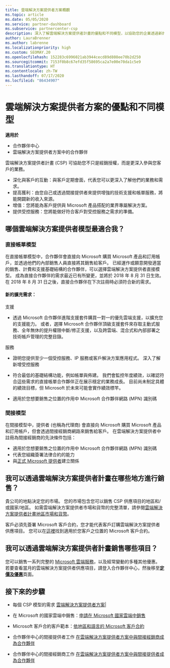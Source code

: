 ```yaml
---
title: 雲端解決方案提供者方案概觀
ms.topic: article
ms.date: 05/05/2020
ms.service: partner-dashboard
ms.subservice: partnercenter-csp
description: 深入了解雲端解決方案提供者計畫的優點和不同模型，以協助您的企業透過新的客戶和新的專長持續成長。
author: LauraBrenner
ms.author: labrenne
ms.localizationpriority: high
ms.custom: SEOMAY.20
ms.openlocfilehash: 152283c6996021ab3944cecd89d808ee70b2d250
ms.sourcegitcommit: 7153f0b8c67efd35f58695ca2a7e00e70da1c5e9
ms.translationtype: HT
ms.contentlocale: zh-TW
ms.lasthandoff: 07/17/2020
ms.locfileid: "86434907"
---
```

# <a name="cloud-solution-provider-program-benefits-and-different-models"></a>雲端解決方案提供者方案的優點和不同模型

**適用於**

- 合作夥伴中心
- 雲端解決方案提供者方案中的合作夥伴

雲端解決方案提供者計畫 (CSP) 可協助您不只是經銷授權，而是更深入參與您客戶的業務。

- 深化與客戶的互動：與客戶定期會面，代表您可以更深入了解他們的業務和需求。
- 提高獲利：由您自己或透過間接提供者來提供增強的技術支援和帳單服務，將能開闢新的收入來源。  
- 增值：您將能為客戶提供與 Microsoft 產品搭配的業界專屬解決方案。
- 提供受控服務：您將能做好符合客戶對受控服務之需求的準備。 

## <a name="which-csp-model-is-best-for-me"></a>哪個雲端解決方案提供者模型最適合我？

### <a name="direct-bill-model"></a>直接帳單模型

 在直接帳單模型中，合作夥伴會直接向 Microsoft 購買 Microsoft 產品和訂用帳戶，並透過他們的內部銷售人員直接將其銷售給客戶。 已經運作或願意開發適當的銷售、計費和支援基礎結構的合作夥伴，可以選擇雲端解決方案提供者直接模型。 成為直接合作夥伴的需求最近已有所變更，並將於 2018 年 8 月 31 日生效。 在 2018 年 8 月 31 日之後，直接合作夥伴在下次註冊時必須符合新的需求。

#### <a name="new-expanded-requirements"></a>新的擴充需求：

支援

- 透過 Microsoft 合作夥伴進階支援套件購買一對一的優先雲端支援，以擴充您的支援能力。 或者，選擇 Microsoft 合作夥伴頂級支援套件來存取主動式服務、全年無休的提升權限中斷/修正支援，以及跨雲端、混合式和內部部署之技術帳戶管理的完整目錄。

服務

- 證明您提供至少一個受控服務、IP 服務或客戶解決方案應用程式。 深入了解新增受控服務

- 符合最低的基礎結構功能，例如帳單與佈建。
我們會監控年度績效，以確認符合這些需求的直接帳單合作夥伴正在展示穩定的業務成長。 目前尚未制定具體的績效目標，但 Microsoft 於未來可能會實作績效標竿。

- 適用於您想要銷售之位置的作用中 Microsoft 合作夥伴網路 (MPN) 識別碼

### <a name="indirect-model"></a>間接模型

在間接模型中，提供者 (也稱為代理商) 會直接向 Microsoft 購買 Microsoft 產品和訂用帳戶，但會透過間接經銷商網路來銷售給客戶。 在雲端解決方案提供者中註冊為間接經銷商的先決條件包括：

- 適用於您想要銷售之位置的作用中 Microsoft 合作夥伴網路 (MPN) 識別碼
- 代表您組織簽署法律合約的能力
- 與[正式 Microsoft 提供者](https://partnercenter.microsoft.com/partner/find-a-provider)建立關係

## <a name="where-can-i-sell-through-the-csp-program"></a>我可以透過雲端解決方案提供者計畫在哪些地方進行銷售？

貴公司的地點決定您的市場。 您的市場包含您可以銷售 CSP 供應項目的地區和/或國家/地區。 如需雲端解決方案提供者市場和貨幣的完整清單，請參閱[雲端解決方案提供者計畫地區市場和貨幣](regional-authorization-overview.md)。

客戶必須先簽署 Microsoft 客戶合約，您才能代表客戶訂購雲端解決方案提供者供應項目。 您可以在[這裡](agreements.md)找到適用於您客戶之位置的 Microsoft 客戶合約。  

## <a name="what-can-i-sell-through-the-csp-program"></a>我可以透過雲端解決方案提供者計畫銷售哪些項目？

您可以銷售一系列完整的 [Microsoft 雲端服務](https://partner.microsoft.com/cloud-solution-provider/products-and-services)，以及經常變動的多種其他優惠。 若要查看當月的雲端解決方案提供者供應項目，請登入合作夥伴中心，然後移至[**定價及優惠**](https://partnercenter.microsoft.com/pcv/sales)頁面。

## <a name="next-steps"></a>接下來的步驟

- 每個 CSP 模型的需求 [雲端解決方案提供者方案](https://partnercenter.microsoft.com/partner/cloud-solution-provider)|

- 在 Microsoft 的國家雲端中銷售：[申請在 Microsoft 國家雲端中銷售](csp-national-clouds-overview.md)

- Microsoft 客戶合約客戶範本：[依地區和語言的 Microsoft 客戶合約](agreements.md)

- 合作夥伴中心的間接提供者工作 [在雲端解決方案提供者方案中與間接經銷商成為合作夥伴](indirect-provider-tasks-in-partner-center.md)

- 合作夥伴中心的間接經銷商工作 [在雲端解決方案提供者方案中與間接提供者成為合作夥伴](indirect-reseller-tasks-in-partner-center.md)
